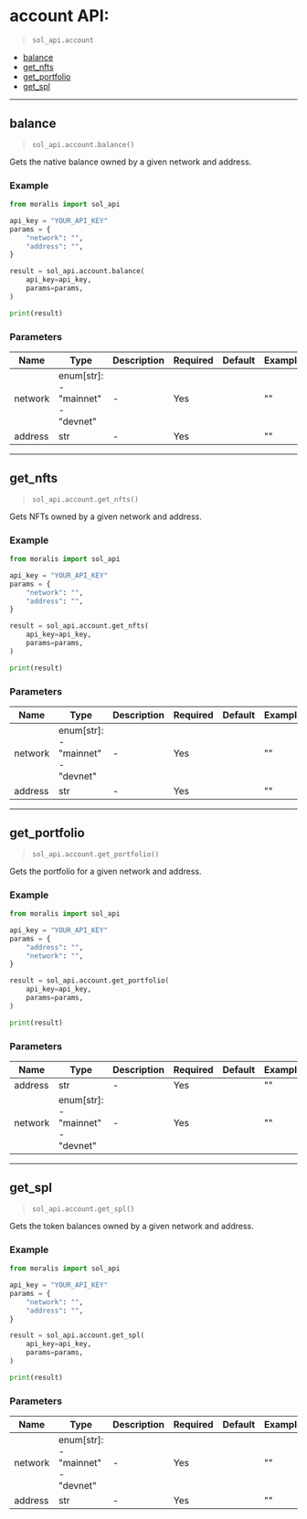 # account API:

> `sol_api.account`

- [balance](#balance)
- [get_nfts](#get_nfts)
- [get_portfolio](#get_portfolio)
- [get_spl](#get_spl)


---
## balance

> `sol_api.account.balance()`

Gets the native balance owned by a given network and address.


### Example
```python
from moralis import sol_api

api_key = "YOUR_API_KEY"
params = {
    "network": "", 
    "address": "", 
}

result = sol_api.account.balance(
    api_key=api_key,
    params=params,
)

print(result)

```

### Parameters

| Name | Type | Description | Required | Default | Example |
|------|------|-------------|----------|---------|---------|
| network | enum[str]: <br/>- "mainnet"<br/>- "devnet" | - | Yes |  | "" |
| address | str | - | Yes |  | "" |



---
## get_nfts

> `sol_api.account.get_nfts()`

Gets NFTs owned by a given network and address.


### Example
```python
from moralis import sol_api

api_key = "YOUR_API_KEY"
params = {
    "network": "", 
    "address": "", 
}

result = sol_api.account.get_nfts(
    api_key=api_key,
    params=params,
)

print(result)

```

### Parameters

| Name | Type | Description | Required | Default | Example |
|------|------|-------------|----------|---------|---------|
| network | enum[str]: <br/>- "mainnet"<br/>- "devnet" | - | Yes |  | "" |
| address | str | - | Yes |  | "" |



---
## get_portfolio

> `sol_api.account.get_portfolio()`

Gets the portfolio for a given network and address.


### Example
```python
from moralis import sol_api

api_key = "YOUR_API_KEY"
params = {
    "address": "", 
    "network": "", 
}

result = sol_api.account.get_portfolio(
    api_key=api_key,
    params=params,
)

print(result)

```

### Parameters

| Name | Type | Description | Required | Default | Example |
|------|------|-------------|----------|---------|---------|
| address | str | - | Yes |  | "" |
| network | enum[str]: <br/>- "mainnet"<br/>- "devnet" | - | Yes |  | "" |



---
## get_spl

> `sol_api.account.get_spl()`

Gets the token balances owned by a given network and address.


### Example
```python
from moralis import sol_api

api_key = "YOUR_API_KEY"
params = {
    "network": "", 
    "address": "", 
}

result = sol_api.account.get_spl(
    api_key=api_key,
    params=params,
)

print(result)

```

### Parameters

| Name | Type | Description | Required | Default | Example |
|------|------|-------------|----------|---------|---------|
| network | enum[str]: <br/>- "mainnet"<br/>- "devnet" | - | Yes |  | "" |
| address | str | - | Yes |  | "" |





